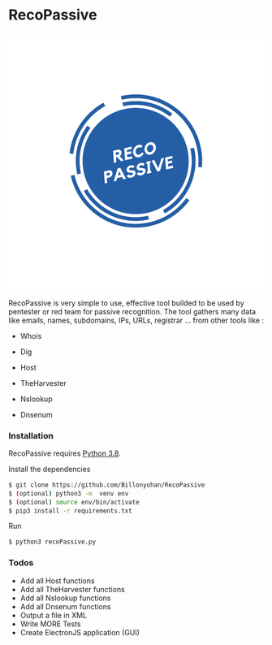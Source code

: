 # RecoPassive
 
<p align="center">
  <img src=https://github.com/Billonyohan/RecoPassive/blob/main/logo.png />
</p>
RecoPassive is very simple to use, effective tool builded to be used by pentester or red team for passive recognition.
The tool gathers many data like emails, names, subdomains, IPs, URLs, registrar ... from other tools like :


  - Whois

  - Dig
  
  - Host
  
  - TheHarvester
  
  - Nslookup
  
  - Dnsenum


### Installation

RecoPassive requires [Python 3.8](https://www.python.org/downloads/release/python-380/).

Install the dependencies 

```sh
$ git clone https://github.com/Billonyohan/RecoPassive
$ (optional) python3 -m  venv env 
$ (optional) source env/bin/activate
$ pip3 install -r requirements.txt
```

Run 

```sh
$ python3 recoPassive.py
```

### Todos

 - Add all Host functions
 - Add all TheHarvester functions
 - Add all Nslookup functions
 - Add all Dnsenum functions
 - Output a file in XML
 - Write MORE Tests
 - Create ElectronJS application (GUI)
